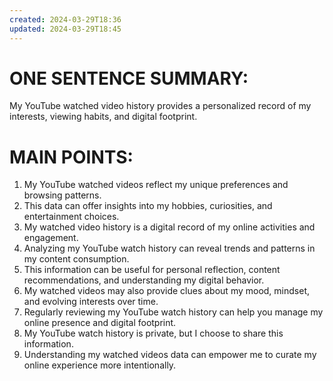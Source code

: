 ```yaml
---
created: 2024-03-29T18:36
updated: 2024-03-29T18:45
---
```

# ONE SENTENCE SUMMARY:

My YouTube watched video history provides a personalized record of my interests, viewing habits, and digital footprint.

# MAIN POINTS:

1. My YouTube watched videos reflect my unique preferences and browsing patterns.
2. This data can offer insights into my hobbies, curiosities, and entertainment choices.
3. My watched video history is a digital record of my online activities and engagement.
4. Analyzing my YouTube watch history can reveal trends and patterns in my content consumption.
5. This information can be useful for personal reflection, content recommendations, and understanding my digital behavior.
6. My watched videos may also provide clues about my mood, mindset, and evolving interests over time.
7. Regularly reviewing my YouTube watch history can help you manage my online presence and digital footprint.
8. My YouTube watch history is private, but I choose to share this information.
9. Understanding my watched videos data can empower me to curate my online experience more intentionally.
